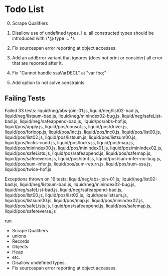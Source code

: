 Todo List
=========

0.  Scrape Qualifiers

1.  Disallow use of undefined types. I.e. all constructed types should be
    introduced with /*@ type ... */.

2.  Fix sourcespan error reporting at object accesses.

3.  Add an addError variant that ignores (does not print or consider) all error
    that are reported after it.

4.  Fix "Cannot handle ssaVarDECL" at "var foo;"

5.  Add option to not solve constraints

Failing Tests
-------------

Failed 33 tests: 
liquid/neg/abs-join-01.js,
 liquid/neg/list02-bad.js,
 liquid/neg/listsum-bad.js,
 liquid/neg/minindex02-bug.js,
 liquid/neg/safeList-bad.js,
 liquid/neg/safeappend-bad.js,
 liquid/pos/abs-hof.js,
 liquid/pos/apply.js,
 liquid/pos/cousot.js,
 liquid/pos/driver.js,
 liquid/pos/forloop.js,
 liquid/pos/inc.js,
 liquid/pos/inc0.js,
 liquid/pos/list00.js,
 liquid/pos/list02.js,
 liquid/pos/listsum.js,
 liquid/pos/listsum00.js,
 liquid/pos/locks-cond.js,
 liquid/pos/locks.js,
 liquid/pos/map.js,
 liquid/pos/minindex00.js,
 liquid/pos/minindex01.js,
 liquid/pos/minindex02.js,
 liquid/pos/safeLists.js,
 liquid/pos/safeappend.js,
 liquid/pos/safemap.js,
 liquid/pos/safereverse.js,
 liquid/pos/stmt.js,
 liquid/pos/sum-infer-no-bug.js,
 liquid/pos/sum-infer.js,
 liquid/pos/sum-return.js,
 liquid/pos/sum-ssa.js,
 liquid/pos/twice-hof.js

Exceptions thrown on 16 tests:
 liquid/neg/abs-join-01.js,
 liquid/neg/list02-bad.js,
 liquid/neg/listsum-bad.js,
 liquid/neg/minindex02-bug.js,
 liquid/neg/safeList-bad.js,
 liquid/neg/safeappend-bad.js,
 liquid/pos/list00.js,
 liquid/pos/list02.js,
 liquid/pos/listsum.js,
 liquid/pos/listsum00.js,
 liquid/pos/map.js,
 liquid/pos/minindex02.js,
 liquid/pos/safeLists.js,
 liquid/pos/safeappend.js,
 liquid/pos/safemap.js,
 liquid/pos/safereverse.js


 run

- Scrape Qualifiers
- unions
- Records
- Objects
- Heap
- etc.
- Disallow undefined types.
- Fix sourcespan error reporting at object accesses.




